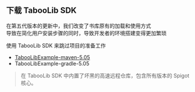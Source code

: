 ## 下载 TabooLib SDK

在第五代版本的更新中，我们改变了书库原有的加载和使用方式  
导致在简化用户安装步骤的同时，导致开发者的环境搭建变得更加繁琐  

使用 TabooLib SDK 来跳过项目的准备工作

+ [TabooLibExample-maven-5.05](https://skymc.oss-cn-shanghai.aliyuncs.com/i/TabooLibExample-maven-5.05.zip)
+ TabooLibExample-gradle-5.05

> 在 TabooLib SDK 中内置了坏黑的高速远程仓库，包含所有版本的 Spigot 核心。

